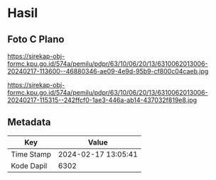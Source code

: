 # Hasil

## Foto C Plano

https://sirekap-obj-formc.kpu.go.id/574a/pemilu/pdpr/63/10/06/20/13/6310062013006-20240217-113600--46880346-ae09-4e9d-95b9-cf800c04caeb.jpg

https://sirekap-obj-formc.kpu.go.id/574a/pemilu/pdpr/63/10/06/20/13/6310062013006-20240217-115315--242ffcf0-1ae3-446a-ab14-437032f819e8.jpg


## Metadata

| Key        | Value               |
| ---------- | ------------------- |
| Time Stamp | 2024-02-17 13:05:41 |
| Kode Dapil | 6302                |



